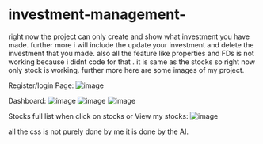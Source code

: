 # investment-management-
right now the project can only create and show what investment you have made.
further more i will include the update your investment and delete the investment that you made.
also all the feature like properties and FDs is not working because i didnt code for that . it is same as the stocks so right now only stock is working.
further more here are some images of my project.

Register/login Page:
![image](https://github.com/user-attachments/assets/00e894dd-3e52-41f5-b712-68f9381aa44c)

Dashboard:
![image](https://github.com/user-attachments/assets/7870f461-13b3-4e90-823d-b1634e6b7fba)
![image](https://github.com/user-attachments/assets/e00fe976-e796-4c7c-a686-bfc3cdb35c4d)
![image](https://github.com/user-attachments/assets/037bc665-286e-4c57-b834-8a68c902fd0d)

Stocks full list when click on stocks or View my stocks:
![image](https://github.com/user-attachments/assets/d8dcdca2-1c6f-43c4-9ebc-eaf2f0575416)


all the css is not purely done by me it is done by the AI.





